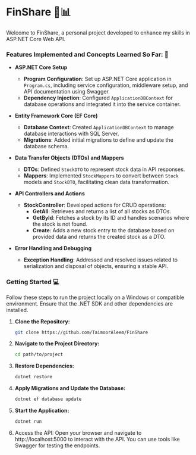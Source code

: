 # FinShare 💼📊

Welcome to FinShare, a personal project developed to enhance my skills in ASP.NET Core Web API.

### Features Implemented and Concepts Learned So Far: 📝

- **ASP.NET Core Setup**
  - **Program Configuration**: Set up ASP.NET Core application in `Program.cs`, including service configuration, middleware setup, and API documentation using Swagger.
  - **Dependency Injection**: Configured `ApplicationDBContext` for database operations and integrated it into the service container.

- **Entity Framework Core (EF Core)**
  - **Database Context**: Created `ApplicationDBContext` to manage database interactions with SQL Server.
  - **Migrations**: Added initial migrations to define and update the database schema.

- **Data Transfer Objects (DTOs) and Mappers**
  - **DTOs**: Defined `StockDTO` to represent stock data in API responses.
  - **Mappers**: Implemented `StockMappers` to convert between `Stock` models and `StockDTO`, facilitating clean data transformation.

- **API Controllers and Actions**
  - **StockController**: Developed actions for CRUD operations:
    - **GetAll**: Retrieves and returns a list of all stocks as DTOs.
    - **GetById**: Fetches a stock by its ID and handles scenarios where the stock is not found.
    - **Create**: Adds a new stock entry to the database based on provided data and returns the created stock as a DTO.

- **Error Handling and Debugging**
  - **Exception Handling**: Addressed and resolved issues related to serialization and disposal of objects, ensuring a stable API.

### Getting Started 💻

Follow these steps to run the project locally on a Windows or compatible environment. Ensure that the .NET SDK and other dependencies are installed.

1. **Clone the Repository:**
   ```bash
   git clone https://github.com/TaimoorAleem/FinShare
   ```
2. **Navigate to the Project Directory:**
   ```bash
   cd path/to/project
   ```
3. **Restore Dependencies:**
   ```bash
   dotnet restore
   ```
4. **Apply Migrations and Update the Database:**
   ```bash
   dotnet ef database update
   ```
5. **Start the Application:**
   ```bash
   dotnet run
   ```
6. Access the API: Open your browser and navigate to http://localhost:5000 to interact with the API. You can use tools like Swagger for testing the endpoints.
